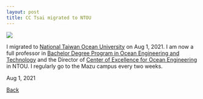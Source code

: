 ```yaml
---
layout: post
title: CC Tsai migrated to NTOU
---
```


<img src="https://raw.githubusercontent.com/FiniteTsai/FiniteTsai.github.io/master/images/posts/mazu.png">

I migrated to [National Taiwan Ocean University](https://www.ntou.edu.tw/) on Aug 1, 2021. I am now a full professor in [Bachelor Degree Program in Ocean Engineering and Technology](https://oet.ntou.edu.tw/) and the Director of [Center of Excellence for Ocean Engineering](http://ceoe.ntou.edu.tw/) in NTOU. I regularly go to the Mazu campus every two weeks. 

Aug 1, 2021

[Back](https://chiacheng-tsai.github.io/)


